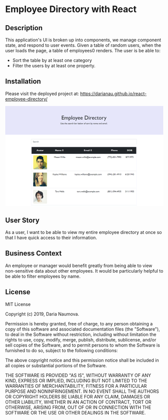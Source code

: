 # Employee Directory with React

## Description

This application's UI is broken up into components, we manage component state, and respond to user events.
Given a table of random users, when the user loads the page, a table of employees0 renders.
The user is be able to:
* Sort the table by at least one category
* Filter the users by at least one property.


## Installation

Please visit the deployed project at: https://darianau.github.io/react-employee-directory/  

![First React App](directory-app/public/directory-screen.png)

## User Story

As a user, I want to be able to view my entire employee directory at once so that I have quick access to their information.

## Business Context
An employee or manager would benefit greatly from being able to view non-sensitive data about other employees. It would be particularly helpful to be able to filter employees by name.

## License

MIT License

Copyright (c) 2019, Daria Naumova.

Permission is hereby granted, free of charge, to any person obtaining a copy of this software and associated documentation files (the "Software"), to deal in the Software without restriction, including without limitation the rights to use, copy, modify, merge, publish, distribute, sublicense, and/or sell copies of the Software, and to permit persons to whom the Software is furnished to do so, subject to the following conditions:

The above copyright notice and this permission notice shall be included in all copies or substantial portions of the Software.

THE SOFTWARE IS PROVIDED "AS IS", WITHOUT WARRANTY OF ANY KIND, EXPRESS OR IMPLIED, INCLUDING BUT NOT LIMITED TO THE WARRANTIES OF MERCHANTABILITY, FITNESS FOR A PARTICULAR PURPOSE AND NONINFRINGEMENT. IN NO EVENT SHALL THE AUTHORS OR COPYRIGHT HOLDERS BE LIABLE FOR ANY CLAIM, DAMAGES OR OTHER LIABILITY, WHETHER IN AN ACTION OF CONTRACT, TORT OR OTHERWISE, ARISING FROM, OUT OF OR IN CONNECTION WITH THE SOFTWARE OR THE USE OR OTHER DEALINGS IN THE SOFTWARE.


